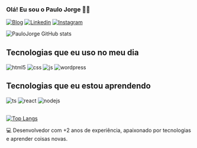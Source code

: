 

### Olá! Eu sou o Paulo Jorge 👋😄


[![Blog](https://img.shields.io/website?label=paulojorgers.com.br&style=for-the-badge&url=https://paulojorgers.com.br/)](https://paulojorgers.com.br)
[![Linkedin](https://img.shields.io/badge/LinkedIn-0077B5?style=for-the-badge&logo=linkedin&logoColor=white)](https://https://www.linkedin.com/in/paulo-jorge-rodrigues-silva-b63b95173/)
[![Instagram](https://img.shields.io/badge/Instagram-E4405F?style=for-the-badge&logo=instagram&logoColor=white)](https://https://www.instagram.com/paulojorgers/)

![PauloJorge GitHub stats](https://github-readme-stats.vercel.app/api?username=paulojorgers&show_icons=true&theme=highcontrast)


## Tecnologias que eu uso no meu dia

<div style="display: inline_block">
  <img align="center" alt="html5" src="https://img.shields.io/badge/HTML5-E34F26?style=for-the-badge&logo=html5&logoColor=white" />
  <img align="center" alt="css" src="https://img.shields.io/badge/CSS3-1572B6?style=for-the-badge&logo=css3&logoColor=white" />
  <img align="center" alt="js" src="https://img.shields.io/badge/JavaScript-F7DF1E?style=for-the-badge&logo=javascript&logoColor=black" />
  <img align="center" alt="wordpress" src="https://img.shields.io/badge/Wordpress-21759B?style=for-the-badge&logo=wordpress&logoColor=white" />

  </div>


  ## Tecnologias que eu estou aprendendo


<div style="display: inline_block">
  <img align="center" alt="ts" src="https://img.shields.io/badge/TypeScript-007ACC?style=for-the-badge&logo=typescript&logoColor=white" />
  <img align="center" alt="react" src="https://img.shields.io/badge/React-20232A?style=for-the-badge&logo=react&logoColor=61DAFB" />
  <img align="center" alt="nodejs" src="https://img.shields.io/badge/Node.js-43853D?style=for-the-badge&logo=node.js&logoColor=white" />
</div><br/>

[![Top Langs](https://github-readme-stats.vercel.app/api/top-langs/?username=paulojorgers&layout=donut-vertical)](https://github.com/anuraghazra/github-readme-stats)

💻 Desenvolvedor com +2 anos de experiência, apaixonado por tecnologias e aprender coisas novas.
